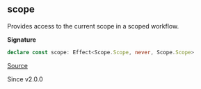 ## scope

Provides access to the current scope in a scoped workflow.

**Signature**

```ts
declare const scope: Effect<Scope.Scope, never, Scope.Scope>
```

[Source](https://github.com/Effect-TS/effect/tree/main/packages/effect/src/Effect.ts#L5863)

Since v2.0.0